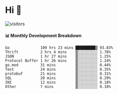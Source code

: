 # Hi 👋
 
![visitors](https://visitor-badge.glitch.me/badge?page_id=sorcererxw.sorcererx)

#### 📊 Monthly Development Breakdown

<!--START_SECTION:waka-->
```text
Go              109 hrs 23 mins █████████▒ 93.83%
Thrift          2 hrs 4 mins    ▒░░░░░░░░░ 1.78%
JSON            1 hr 27 mins    ▒░░░░░░░░░ 1.25%
Protocol Buffer 1 hr 26 mins    ▒░░░░░░░░░ 1.24%
go.mod          31 mins         ▒░░░░░░░░░ 0.44%
Text            24 mins         ▒░░░░░░░░░ 0.35%
protobuf        21 mins         ▒░░░░░░░░░ 0.31%
SQL             20 mins         ▒░░░░░░░░░ 0.29%
INI             12 mins         ▒░░░░░░░░░ 0.18%
Other           7 mins          ▒░░░░░░░░░ 0.10%
```
<!--END_SECTION:waka-->
